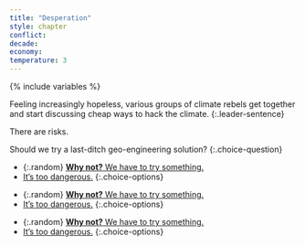 ```yaml
---
title: "Desperation"
style: chapter
conflict: 
decade: 
economy: 
temperature: 3
---
```


{% include variables %}

Feeling increasingly hopeless, various groups of climate rebels get together and start discussing cheap ways to hack the climate.
{:.leader-sentence}

There are risks.

Should we try a last-ditch geo-engineering solution?
{:.choice-question}

<div data-js-var="js-rand-geoengineering1-low" markdown="1" class="hidden">

- {:.random} [**Why not?** We have to try something.](chapter_geo-engineering-fail.html)
- [It’s too dangerous.](chapter_ignored.html)
{:.choice-options}

</div>

<div data-js-var="js-rand-geoengineering1-med" markdown="1" class="hidden">

- {:.random} [**Why not?** We have to try something.](chapter_rogue-climate-hackers.html)
- [It’s too dangerous.](chapter_ignored.html)
{:.choice-options}

</div>

<div data-js-var="js-rand-geoengineering1-high" markdown="1" class="hidden">

- {:.random} [**Why not?** We have to try something.](chapter_small-scale-wars.html)
- [It’s too dangerous.](chapter_ignored.html)
{:.choice-options}

</div>
